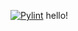 [![Pylint](https://github.com/HiroRittsu/action_test/actions/workflows/pylint.yml/badge.svg?branch=main)](https://github.com/HiroRittsu/action_test/actions/workflows/pylint.yml)
hello!
